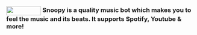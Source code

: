 ### <img align="center" src="https://snoopybot.netlify.app/logo/favicon.ico" width="92px" height="24px"> Snoopy is a quality music bot which makes you to feel the music and its beats. It supports Spotify, Youtube & more!
